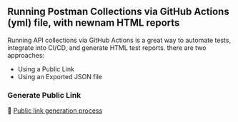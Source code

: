 ## Running Postman Collections via GitHub Actions (yml) file, with newnam HTML reports

Running API collections via GitHub Actions is a great way to automate tests, integrate into CI/CD, and generate HTML test reports. there are two approaches:

- Using a Public Link
- Using an Exported JSON file

### Generate Public Link  
🔗 [Public link generation process](https://www.linkedin.com/pulse/running-postman-collections-from-cli-using-newman-html-al-imran-tdolc)
